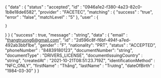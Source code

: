 
{
  "data" : {
    "status" : "accepted",
    "id" : "0946a1e2-f380-4a23-82c0-1b8e18de6582",
    "provider" : "FACETEC",
    "matching" : {
      "success" : "true",
      "error" : "false",
      "matchLevel" : "5"
    },
    "user" : {

    }
  }
}
{
  "success" : true,
  "message" : "string",
  "data" : {
    "email" : "thangtruong6@gmail.com",
    "id" : "2d596c8f-f6bf-494f-a7ed-492ab3bbf1be",
    "gender" : "F",
    "nationality": "PRT",
    "status" : "ACCEPTED",
    "phoneNumber" : "84839180123",
    "documentNumber": "string",
    "documentType" : "DRIVERS_LICENSE",
    "documentIssuingCountry" : "string",
    "createdAt" : "2021-10-21T08:51:23.719Z",
    "identificationMethod" : "NFC_ONLY",
    "firstName" : "Thắng",
    "lastName" : "Trương",
    "dateOfBirth" : "1984-03-30"
  }
}
